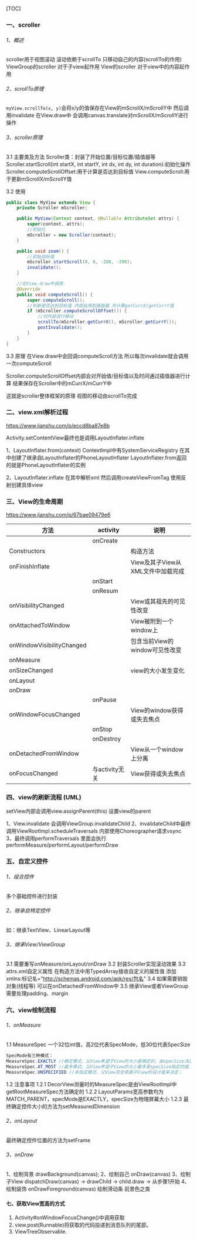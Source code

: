 
[TOC]


### 一、scroller
###### 1、概述
scroller用于视图滚动 滚动依赖于scrollTo
只移动自己的内容(scrollTo的作用)
ViewGroup的scroller 对于子view起作用
View的scroller 对于view中的内容起作用

###### 2、scrollTo原理
`myView.scrollTo(x, y)`会将x/y的值保存在View的mScrollX/mScrollY中
然后调用invalidate 在View.draw中 会调用canvas.translate对mScrollX/mScrollY进行操作

###### 3、scroller原理
3.1 主要类及方法
Scroller类：封装了开始位置/目标位置/插值器等
Scroller.startScroll(int startX, int startY, int dx, int dy, int duration):初始化操作
Scroller.computeScrollOffset:用于计算是否达到目标值
View.computeScroll:用于更新mScrollX/mScrollY值

3.2 使用
```java
public class MyView extends View {
    private Scroller mScroller;

    public MyView(Context context, @Nullable AttributeSet attrs) {
        super(context, attrs);
        //初始化
        mScroller = new Scroller(context);
    }

    public void zoom() {
        //初始目标值
        mScroller.startScroll(0, 0, -200, -200);
        invalidate();
    }

    //在View.draw中调用
    @Override
    public void computeScroll() {
        super.computeScroll();
        //判断是否达到目标值 内部会用到插值器 并计算getCurrX/getCurrY值
        if (mScroller.computeScrollOffset()) {
            //对内容进行移动
            scrollTo(mScroller.getCurrX(), mScroller.getCurrY());
            postInvalidate();
        }
    }
}
```

3.3 原理
在View.draw中会回调computeScroll方法
所以每次invalidate就会调用一次computeScroll

Scroller.computeScrollOffset内部会对开始值/目标值以及时间通过插值器进行计算 结果保存在Scroller中的mCurrX/mCurrY中

这就是scroller整体框架的原理
视图的移动由scrollTo完成

### 二、view.xml解析过程
https://www.jianshu.com/p/eccd8ba87e8b

Activity.setContentView最终也是调用LayoutInflater.inflate

1、LayoutInflater.from(context)
ContextImpl中有SystemServiceRegistry 在其中创建了继承自LayoutInflater的PhoneLayoutInflater
LayoutInflater.from返回的就是PhoneLayoutInflater的实例

2、LayoutInflater.inflate
在其中解析xml 然后调用createViewFromTag 使用反射创建具体view

### 三、View的生命周期
https://www.jianshu.com/p/67bae09479e6

| 方法 | activity |说明 |
|--------|--------|--------|
||onCreate||
|   Constructors     ||   构造方法     |
|  onFinishInflate  || View及其子View从XML文件中加载完成   |
||onStart||
||onResum||
|  onVisibilityChanged      ||   View或其祖先的可见性改变 |
|  onAttachedToWindow      ||    View被附到一个window上     |
|  onWindowVisibilityChanged ||  包含当前View的window可见性改变  |
|  onMeasure      ||         |
|  onSizeChanged      ||     view的大小发生变化    |
|  onLayout      ||         |
|  onDraw      ||         |
||onPause||
|  onWindowFocusChanged      ||    View的window获得或失去焦点    |
||onStop||
||onDestroy||
|  onDetachedFromWindow      ||    View从一个window上分离    |
|  onFocusChanged      |与activity无关|    View获得或失去焦点    |

### 四、view的刷新流程 (UML)
setView内部会调用view.assignParent(this) 设置view的parent

1、View.invalidate 会调用ViewGroup.invalidateChild
2、invalidateChild中最终调用ViewRootImpl.scheduleTraversals
内部使用Choreographer请求vsync
3、最终调用performTraversals 里面会执行performMeasure/performLayout/performDraw

### 五、自定义控件
###### 1、组合控件
多个基础控件进行封装

###### 2、继承自特定控件
如：继承TextView、LinearLayout等

###### 3、继承View/ViewGroup
3.1 需要重写onMeasure/onLayout/onDraw
3.2 封装Scroller实现滚动效果
3.3 attrs.xml自定义属性
在构造方法中用TypedArray接收自定义的属性值
添加xmlns:标记名="http://schemas.android.com/apk/res/包名"
3.4 如果需要销毁对象(线程等) 可以在onDetachedFromWindow中
3.5 继承View或者ViewGroup需要处理padding、margin

### 六、view绘制流程
###### 1、onMeasure
1.1 MeasureSpec 一个32位int值，高2位代表SpecMode，低30位代表SpecSize
```java
SpecMode有三种模式：
MeasureSpec.EXACTLY //确定模式，父View希望子View的大小是确定的，由specSize决定；
MeasureSpec.AT_MOST //最多模式，父View希望子View的大小最多是specSize指定的值；
MeasureSpec.UNSPECIFIED //未指定模式，父View完全依据子View的设计值来决定；
```

1.2 注意事项
1.2.1 DecorView测量时的MeasureSpec是由ViewRootImpl中getRootMeasureSpec方法确定的
1.2.2 LayoutParams宽高参数均为MATCH_PARENT，specMode是EXACTLY，specSize为物理屏幕大小
1.2.3 最终确定控件大小的方法为setMeasuredDimension

###### 2、onLayout
最终确定控件位置的方法为setFrame

###### 3、onDraw
1、绘制背景	drawBackground(canvas);
2、绘制自己	onDraw(canvas)
3、绘制子View	dispatchDraw(canvas) -> drawChild -> child.draw -> 从步骤1开始
4、绘制装饰	onDrawForeground(canvas)	绘制滑动条 前景色之类

#### 七、获取View宽高的方式
1. Activity#onWindowFocusChange()中调用获取
2. view.post(Runnable)将获取的代码投递到消息队列的尾部。
3. ViewTreeObservable.